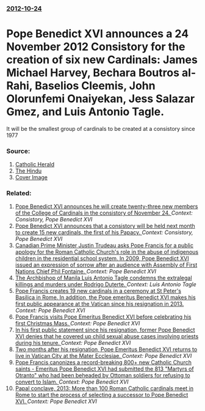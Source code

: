 ### [2012-10-24](/news/2012/10/24/index.md)

# Pope Benedict XVI announces a 24 November 2012 Consistory for the creation of six new Cardinals: James Michael Harvey, Bechara Boutros al-Rahi, Baselios Cleemis, John Olorunfemi Onaiyekan, Jess Salazar Gmez, and Luis Antonio Tagle. 

It will be the smallest group of cardinals to be created at a consistory since 1977


### Source:

1. [Catholic Herald](http://www.catholicherald.co.uk/news/2012/10/24/pope-names-six-new-cardinals/)
2. [The Hindu](http://www.thehindu.com/news/international/indian-among-6-new-cardinals-named-by-pope/article4027832.ece?homepage=true)
2. [Cover Image](http://www.catholicherald.co.ukwww.catholicherald.co.uk/content/uploads/2012/10/harvey_thisone.jpg)

### Related:

1. [ Pope Benedict XVI announces he will create twenty-three new members of the College of Cardinals in the consistory of November 24. ](/news/2007/10/17/pope-benedict-xvi-announces-he-will-create-twenty-three-new-members-of-the-college-of-cardinals-in-the-consistory-of-november-24.md) _Context: Consistory, Pope Benedict XVI_
2. [ Pope Benedict XVI announces that a consistory will be held next month to create 15 new cardinals, the first of his Papacy. ](/news/2006/02/22/pope-benedict-xvi-announces-that-a-consistory-will-be-held-next-month-to-create-15-new-cardinals-the-first-of-his-papacy.md) _Context: Consistory, Pope Benedict XVI_
3. [Canadian Prime Minister Justin Trudeau asks Pope Francis for a public apology for the Roman Catholic Church's role in the abuse of indigenous children in the residential school system. In 2009, Pope Benedict XVI issued an expression of sorrow after an audience with Assembly of First Nations Chief Phil Fontaine. ](/news/2017/05/29/canadian-prime-minister-justin-trudeau-asks-pope-francis-for-a-public-apology-for-the-roman-catholic-church-s-role-in-the-abuse-of-indigenou.md) _Context: Pope Benedict XVI_
4. [The Archbishop of Manila Luis Antonio Tagle condemns the extralegal killings and murders under Rodrigo Duterte. ](/news/2016/08/28/the-archbishop-of-manila-luis-antonio-tagle-condemns-the-extralegal-killings-and-murders-under-rodrigo-duterte.md) _Context: Luis Antonio Tagle_
5. [Pope Francis creates 19 new cardinals in a ceremony at St Peter's Basilica in Rome. In addition, the Pope emeritus Benedict XVI makes his first public appearance at the Vatican since his resignation in 2013. ](/news/2014/02/22/pope-francis-creates-19-new-cardinals-in-a-ceremony-at-st-peter-s-basilica-in-rome-in-addition-the-pope-emeritus-benedict-xvi-makes-his-fi.md) _Context: Pope Benedict XVI_
6. [Pope Francis visits Pope Emeritus Benedict XVI before celebrating his first Christmas Mass. ](/news/2013/12/24/pope-francis-visits-pope-emeritus-benedict-xvi-before-celebrating-his-first-christmas-mass.md) _Context: Pope Benedict XVI_
7. [In his first public statement since his resignation, former Pope Benedict XVI denies that he covered up child sexual abuse cases involving priests during his tenure. ](/news/2013/09/23/in-his-first-public-statement-since-his-resignation-former-pope-benedict-xvi-denies-that-he-covered-up-child-sexual-abuse-cases-involving-p.md) _Context: Pope Benedict XVI_
8. [Two months after his resignation, Pope Emeritus Benedict XVI returns to live in Vatican City at the Mater Ecclesiae. ](/news/2013/05/2/two-months-after-his-resignation-pope-emeritus-benedict-xvi-returns-to-live-in-vatican-city-at-the-mater-ecclesiae.md) _Context: Pope Benedict XVI_
9. [Pope Francis canonizes a record-breaking 800+ new Catholic Church saints - Emeritus Pope Benedict XVI had submitted the 813 "Martyrs of Otranto" who had been beheaded by Ottoman soldiers for refusing to convert to Islam. ](/news/2013/05/12/pope-francis-canonizes-a-record-breaking-800-new-catholic-church-saints-emeritus-pope-benedict-xvi-had-submitted-the-813-martyrs-of-otra.md) _Context: Pope Benedict XVI_
10. [Papal conclave, 2013: More than 100 Roman Catholic cardinals meet in Rome to start the process of selecting a successor to Pope Benedict XVI. ](/news/2013/03/4/papal-conclave-2013-more-than-100-roman-catholic-cardinals-meet-in-rome-to-start-the-process-of-selecting-a-successor-to-pope-benedict-xvi.md) _Context: Pope Benedict XVI_

